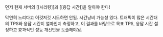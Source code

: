 먼저 현재 서버의 [[처리량]]과 [[응답 시간]]을 알아야 한다!

막연히 느리다고 이것저것 시도하면 안됨. 시간낭비 가능성 있다. 트래픽이 많은 시간대의 TPS와 응답 시간이 얼마인지 측정하고, 이 결과를 바탕으로 목표 TPS, 응답 시간 설정하고 효과적인 성능 개선안을 도출해야됨.